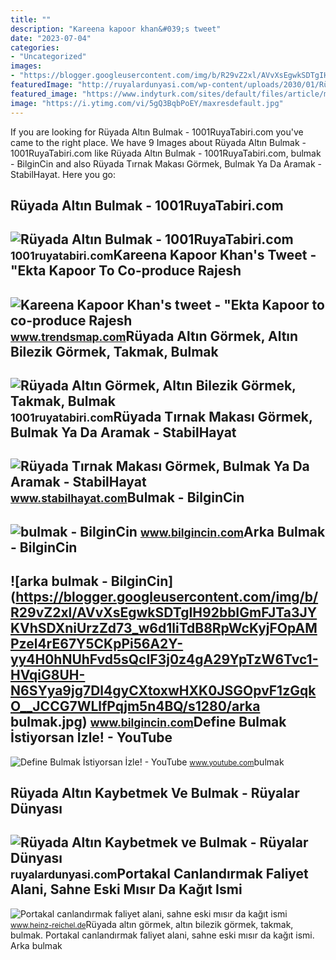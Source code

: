 ```yaml
---
title: ""
description: "Kareena kapoor khan&#039;s tweet"
date: "2023-07-04"
categories:
- "Uncategorized"
images:
- "https://blogger.googleusercontent.com/img/b/R29vZ2xl/AVvXsEgwkSDTgIH92bbIGmFJTa3JYKVhSDXniUrzZd73_w6d1liTdB8RpWcKyjFOpAMPzel4rE67Y5CKpPi56A2Y-yy4H0hNUhFvd5sQcIF3j0z4gA29YpTzW6Tvc1-HVqiG8UH-N6SYya9jg7Dl4gyCXtoxwHXK0JSGOpvF1zGqkO__JCCG7WLlfPqjm5n4BQ/s1280/arka bulmak.jpg"
featuredImage: "http://ruyalardunyasi.com/wp-content/uploads/2030/01/Rüyada-Altın-Kaybetmek-ve-Bulmak.jpg"
featured_image: "https://www.indyturk.com/sites/default/files/article/main_image/2021/07/31/720286-641989622.jpg"
image: "https://i.ytimg.com/vi/5gQ3BqbPoEY/maxresdefault.jpg"
---
```


If you are looking for Rüyada Altın Bulmak - 1001RuyaTabiri.com you've came to the right place. We have 9 Images about Rüyada Altın Bulmak - 1001RuyaTabiri.com like Rüyada Altın Bulmak - 1001RuyaTabiri.com, bulmak - BilginCin and also Rüyada Tırnak Makası Görmek, Bulmak Ya Da Aramak - StabilHayat. Here you go:

Rüyada Altın Bulmak - 1001RuyaTabiri.com
----------------------------------------

 ![Rüyada Altın Bulmak - 1001RuyaTabiri.com](https://1001ruyatabiri.com/wp-content/uploads/2022/09/ruyada-altin-bulmak-900x506.jpg) <small>1001ruyatabiri.com</small>Kareena Kapoor Khan's Tweet - "Ekta Kapoor To Co-produce Rajesh
---------------------------------------------------------------

 ![Kareena Kapoor Khan's tweet - "Ekta Kapoor to co-produce Rajesh](https://pbs.twimg.com/media/Fcyada8X0AANSFu.jpg) <small>www.trendsmap.com</small>Rüyada Altın Görmek, Altın Bilezik Görmek, Takmak, Bulmak
---------------------------------------------------------

 ![Rüyada Altın Görmek, Altın Bilezik Görmek, Takmak, Bulmak](https://1001ruyatabiri.com/wp-content/uploads/2018/03/RUYADA-ALTIN-GORMEK-RUYADA-ALTIN-BULMAK-NE-DEMEK-DIYANET-ISLAMI.jpg) <small>1001ruyatabiri.com</small>Rüyada Tırnak Makası Görmek, Bulmak Ya Da Aramak - StabilHayat
--------------------------------------------------------------

 ![Rüyada Tırnak Makası Görmek, Bulmak Ya Da Aramak - StabilHayat](https://www.stabilhayat.com/wp-content/uploads/2020/06/rüyada-tırnak-makası-görmek-bulmak-aramak.jpg) <small>www.stabilhayat.com</small>Bulmak - BilginCin
------------------

 ![bulmak - BilginCin](https://blogger.googleusercontent.com/img/b/R29vZ2xl/AVvXsEjHb50bj5iW-OdCnx7ct-4I2WEpKEqHKoyBZdDwEdMHfYk11IIrdlJ9syPdW6YHcqY6Rm-7vHW69HhhUTV2GSuUcaOW3LEKiXPj9rkbezt-OQaxK6vQ1fjP4ckYhdSa0CNzSdYbCgPxNOUo6RWWoWiFvOg1h_9RfoHVMgVEsXsWZHtWOmtDsTUcGQ4k6w/w0/bulmak.jpg) <small>www.bilgincin.com</small>Arka Bulmak - BilginCin
-----------------------

 ![arka bulmak - BilginCin](https://blogger.googleusercontent.com/img/b/R29vZ2xl/AVvXsEgwkSDTgIH92bbIGmFJTa3JYKVhSDXniUrzZd73_w6d1liTdB8RpWcKyjFOpAMPzel4rE67Y5CKpPi56A2Y-yy4H0hNUhFvd5sQcIF3j0z4gA29YpTzW6Tvc1-HVqiG8UH-N6SYya9jg7Dl4gyCXtoxwHXK0JSGOpvF1zGqkO__JCCG7WLlfPqjm5n4BQ/s1280/arka bulmak.jpg) <small>www.bilgincin.com</small>Define Bulmak İstiyorsan İzle! - YouTube
----------------------------------------

 ![Define Bulmak İstiyorsan İzle! - YouTube](https://i.ytimg.com/vi/5gQ3BqbPoEY/maxresdefault.jpg) <small>www.youtube.com</small>bulmak

Rüyada Altın Kaybetmek Ve Bulmak - Rüyalar Dünyası
--------------------------------------------------

 ![Rüyada Altın Kaybetmek ve Bulmak - Rüyalar Dünyası](http://ruyalardunyasi.com/wp-content/uploads/2030/01/Rüyada-Altın-Kaybetmek-ve-Bulmak.jpg) <small>ruyalardunyasi.com</small>Portakal Canlandırmak Faliyet Alani, Sahne Eski Mısır Da Kağıt Ismi
-------------------------------------------------------------------

 ![Portakal canlandırmak faliyet alani, sahne eski mısır da kağıt ismi](https://www.indyturk.com/sites/default/files/article/main_image/2021/07/31/720286-641989622.jpg) <small>www.heinz-reichel.de</small>Rüyada altın görmek, altın bilezik görmek, takmak, bulmak. Portakal canlandırmak faliyet alani, sahne eski mısır da kağıt ismi. Arka bulmak
